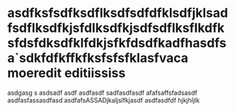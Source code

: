 asdfksfsdfksdflksdfsdfdfklsdfjklsadfsdflksdfkjsfdlksdfkjsdfsdflksflkdfksfdsfdksdfklfdkjsfkfdsdfkadfhasdfsa`sdkfdfkffkfksfsfsfklasfvaca
moeredit
editiississ
=====
asdgasg s
asdsadf
asdf
asdfasdf
sadfasdfasdf
afafsaffsfadsasdf
asdfasfassasdfasd
asdfafsASSADjkaljslfkjasdf
asdfasdfdf
hjkjhljlk
